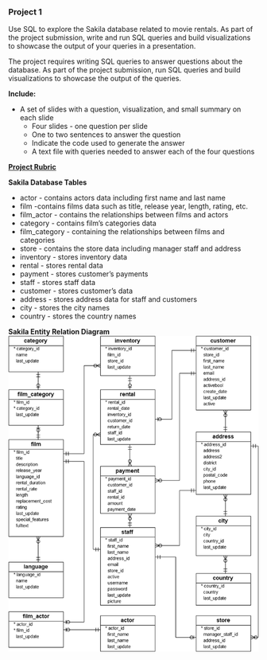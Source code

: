 ### Project 1
Use SQL to explore the Sakila database related to movie rentals. As part of the project submission, write and run SQL queries and build visualizations to showcase the output of your queries in a presentation. 

The project requires writing SQL queries to answer questions about the database. As part of the project submission, run SQL queries and build visualizations to showcase the output of the queries.

**Include:**

* A set of slides with a question, visualization, and small summary on each slide
    * Four slides - one question per slide
    * One to two sentences to answer the question
    * Indicate the code used to generate the answer 
    * A text file with queries needed to answer each of the four questions

**[Project Rubric](https://review.udacity.com/#!/rubrics/2095/view)**

**Sakila Database Tables**

* actor - contains actors data including first name and last name
* film -contains films data such as title, release year, length, rating, etc.
* film_actor - contains the relationships between films and actors
* category - contains film’s categories data
* film_category - containing the relationships between films and categories
* store - contains the store data including manager staff and address
* inventory - stores inventory data
* rental  - stores rental data
* payment - stores customer’s payments
* staff - stores staff data
* customer - stores customer’s data
* address  - stores address data for staff and customers
* city - stores the city names
* country - stores the country names

**Sakila Entity Relation Diagram**
![Sakila ERD](1_investigate_rdb/sakila_erd.png)
